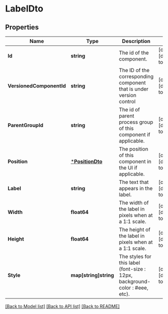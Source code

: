 # LabelDto

## Properties
Name | Type | Description | Notes
------------ | ------------- | ------------- | -------------
**Id** | **string** | The id of the component. | [optional] [default to null]
**VersionedComponentId** | **string** | The ID of the corresponding component that is under version control | [optional] [default to null]
**ParentGroupId** | **string** | The id of parent process group of this component if applicable. | [optional] [default to null]
**Position** | [***PositionDto**](PositionDTO.md) | The position of this component in the UI if applicable. | [optional] [default to null]
**Label** | **string** | The text that appears in the label. | [optional] [default to null]
**Width** | **float64** | The width of the label in pixels when at a 1:1 scale. | [optional] [default to null]
**Height** | **float64** | The height of the label in pixels when at a 1:1 scale. | [optional] [default to null]
**Style** | **map[string]string** | The styles for this label (font-size : 12px, background-color : #eee, etc). | [optional] [default to null]

[[Back to Model list]](../README.md#documentation-for-models) [[Back to API list]](../README.md#documentation-for-api-endpoints) [[Back to README]](../README.md)


